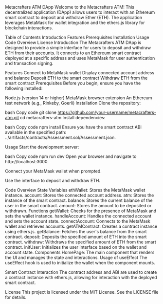 Metacrafters ATM DApp
Welcome to the Metacrafters ATM! This decentralized application (DApp) allows users to interact with an Ethereum smart contract to deposit and withdraw Ether (ETH). The application leverages MetaMask for wallet integration and the ethers.js library for blockchain interactions.

Table of Contents
Introduction
Features
Prerequisites
Installation
Usage
Code Overview
License
Introduction
The Metacrafters ATM DApp is designed to provide a simple interface for users to deposit and withdraw ETH from their accounts. It connects to an Ethereum smart contract deployed at a specific address and uses MetaMask for user authentication and transaction signing.

Features
Connect to MetaMask wallet
Display connected account address and balance
Deposit ETH to the smart contract
Withdraw ETH from the smart contract
Prerequisites
Before you begin, ensure you have the following installed:

Node.js (version 14 or higher)
MetaMask browser extension
An Ethereum test network (e.g., Rinkeby, Goerli)
Installation
Clone the repository:

bash
Copy code
git clone https://github.com/your-username/metacrafters-atm.git
cd metacrafters-atm
Install dependencies:

bash
Copy code
npm install
Ensure you have the smart contract ABI available in the specified path: ../artifacts/contracts/Assessment.sol/Assessment.json.

Usage
Start the development server:

bash
Copy code
npm run dev
Open your browser and navigate to http://localhost:3000.

Connect your MetaMask wallet when prompted.

Use the interface to deposit and withdraw ETH.

Code Overview
State Variables
ethWallet: Stores the MetaMask wallet instance.
account: Stores the connected account address.
atm: Stores the instance of the smart contract.
balance: Stores the current balance of the user in the smart contract.
amount: Stores the amount to be deposited or withdrawn.
Functions
getWallet: Checks for the presence of MetaMask and sets the wallet instance.
handleAccount: Handles the connected account and sets the account state.
connectAccount: Connects to the MetaMask wallet and retrieves accounts.
getATMContract: Creates a contract instance using ethers.js.
getBalance: Fetches the user's balance from the smart contract.
deposit: Deposits the specified amount of ETH into the smart contract.
withdraw: Withdraws the specified amount of ETH from the smart contract.
initUser: Initializes the user interface based on the wallet and account state.
Components
HomePage: The main component that renders the UI and manages the state and interactions.
Usage of useEffect
The useEffect hook is used to initialize the wallet when the component mounts.

Smart Contract Interaction
The contract address and ABI are used to create a contract instance with ethers.js, allowing for interaction with the deployed smart contract.

License
This project is licensed under the MIT License. See the LICENSE file for details.
